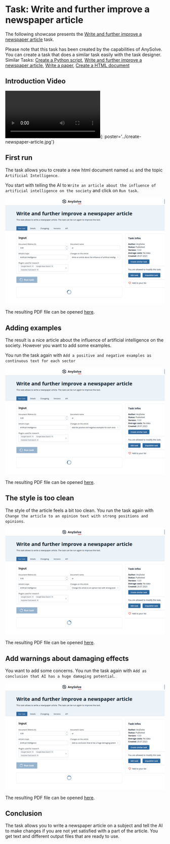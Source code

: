 # Task: Write and further improve a newspaper article

The following showcase presents the [Write and further improve a newspaper article](https://www.anysolve.ai/tasks/u-ba835df8268fc301-write-and-further-improve-a-newspaper-article) task.

Please note that this task has been created by the capabilities of AnySolve. You can create a task that does a similar task easily with the task designer. Similar Tasks: [Create a Python script](https://www.anysolve.ai/tasks/u-ba835df8268fc301-create-a-python-script), [Write and further improve a newspaper article](https://www.anysolve.ai/tasks/u-ba835df8268fc301-write-and-further-improve-a-newspaper-article), [Write a paper](https://www.anysolve.ai/tasks/u-ba835df8268fc301-write-a-paper), [Create a HTML document](https://www.anysolve.ai/tasks/u-ba835df8268fc301-create-a-html-document)

## Introduction Video

![type:video](create-newspaper-article.mp4){: poster='../create-newspaper-article.jpg'}

## First run

The task allows you to create a new html document named `ai` and the topic `Artificial Intelligence`.

You start with telling the AI to `Write an article about the influence of artificial intelligence on the society` and click on `Run task`.

![Screenshot](basic.png)

The resulting PDF file can be opened [here](basic.pdf).

## Adding examples

The result is a nice article about the influence of artificial intelligence on the society. However you want to add some examples.

You run the task again with `Add a positive and negative examples as continuous text for each sector`

![Screenshot](add-examples.png)

The resulting PDF file can be opened [here](add-examples.pdf).

## The style is too clean

The style of the article feels a bit too clean. You run the task again with `Change the article to an opinion text with strong positions and opinions`.

![Screenshot](style.png)

The resulting PDF file can be opened [here](style.pdf).

## Add warnings about damaging effects

You want to add some concerns. You run the task again with `Add as conclusion that AI has a huge damaging potential`.

![Screenshot](final.png)

The resulting PDF file can be opened [here](final.pdf).

## Conclusion

The task allows you to write a newspaper article on a subject and tell the AI to make changes if you are not yet satisfied with a part of the article. You get text and different output files that are ready to use.
